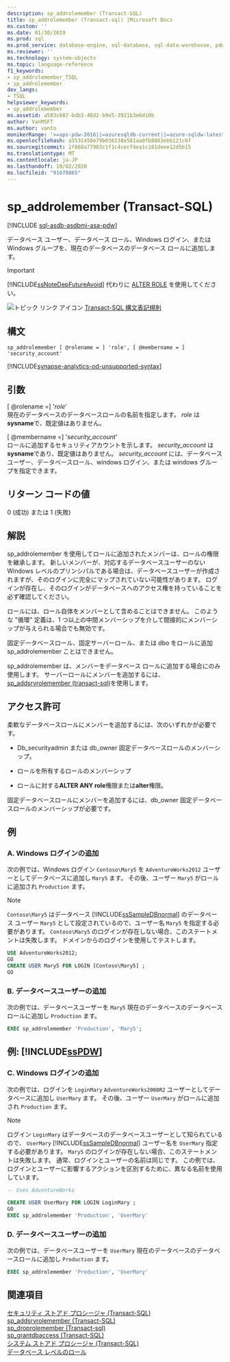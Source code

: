 ```yaml
---
description: sp_addrolemember (Transact-SQL)
title: sp_addrolemember (Transact-sql) |Microsoft Docs
ms.custom: ''
ms.date: 01/30/2019
ms.prod: sql
ms.prod_service: database-engine, sql-database, sql-data-warehouse, pdw
ms.reviewer: ''
ms.technology: system-objects
ms.topic: language-reference
f1_keywords:
- sp_addrolemember_TSQL
- sp_addrolemember
dev_langs:
- TSQL
helpviewer_keywords:
- sp_addrolemember
ms.assetid: a583c087-bdb3-46d2-b9e5-3921b3e6d10b
author: VanMSFT
ms.author: vanto
monikerRange: '>=aps-pdw-2016||=azuresqldb-current||=azure-sqldw-latest||>=sql-server-2016||=sqlallproducts-allversions||>=sql-server-linux-2017||=azuresqldb-mi-current'
ms.openlocfilehash: a5531450e79b036138e581aa0fb8083ebb121c6f
ms.sourcegitcommit: 2f868a77903c1f1c4cecf4ea1c181deee12d5b15
ms.translationtype: MT
ms.contentlocale: ja-JP
ms.lasthandoff: 10/02/2020
ms.locfileid: "91670865"
---
```

# <a name="sp_addrolemember-transact-sql"></a>sp_addrolemember (Transact-SQL)
[!INCLUDE [sql-asdb-asdbmi-asa-pdw](../../includes/applies-to-version/sql-asdb-asdbmi-asa-pdw.md)]

  データベース ユーザー、データベース ロール、Windows ログイン、または Windows グループを、現在のデータベースのデータベース ロールに追加します。  
  
> [!IMPORTANT]  
>  [!INCLUDE[ssNoteDepFutureAvoid](../../includes/ssnotedepfutureavoid-md.md)] 代わりに [ALTER ROLE](../../t-sql/statements/alter-role-transact-sql.md) を使用してください。  
  
 ![トピック リンク アイコン](../../database-engine/configure-windows/media/topic-link.gif "トピック リンク アイコン") [Transact-SQL 構文表記規則](../../t-sql/language-elements/transact-sql-syntax-conventions-transact-sql.md)  
  
## <a name="syntax"></a>構文  
  
```syntaxsql
sp_addrolemember [ @rolename = ] 'role', [ @membername = ] 'security_account'  
```    

[!INCLUDE[synapse-analytics-od-unsupported-syntax](../../includes/synapse-analytics-od-unsupported-syntax.md)]
  
## <a name="arguments"></a>引数  
 [ @rolename =] '*role*'  
 現在のデータベースのデータベースロールの名前を指定します。 *role* は **sysname**で、既定値はありません。  
  
 [ @membername =] '*security_account*'  
 ロールに追加するセキュリティアカウントを示します。 *security_account* は **sysname**であり、既定値はありません。 *security_account* には、データベースユーザー、データベースロール、windows ログイン、または windows グループを指定できます。  
  
## <a name="return-code-values"></a>リターン コードの値  
 0 (成功) または 1 (失敗)  
  
## <a name="remarks"></a>解説  
 sp_addrolemember を使用してロールに追加されたメンバーは、ロールの権限を継承します。 新しいメンバーが、対応するデータベースユーザーのない Windows レベルのプリンシパルである場合は、データベースユーザーが作成されますが、そのログインに完全にマップされていない可能性があります。 ログインが存在し、そのログインがデータベースへのアクセス権を持っていることを必ず確認してください。  
  
 ロールには、ロール自体をメンバーとして含めることはできません。 このような "循環" 定義は、1 つ以上の中間メンバーシップを介して間接的にメンバーシップが与えられる場合でも無効です。  
  
 固定データベースロール、固定サーバーロール、または dbo をロールに追加 sp_addrolemember ことはできません。
  
 sp_addrolemember は、メンバーをデータベース ロールに追加する場合にのみ使用します。 サーバーロールにメンバーを追加するには、 [sp_addsrvrolemember &#40;transact-sql&#41;](../../relational-databases/system-stored-procedures/sp-addsrvrolemember-transact-sql.md)を使用します。  
  
## <a name="permissions"></a>アクセス許可  
 柔軟なデータベースロールにメンバーを追加するには、次のいずれかが必要です。  
  
-   Db_securityadmin または db_owner 固定データベースロールのメンバーシップ。  
  
-   ロールを所有するロールのメンバーシップ  
  
-   ロールに対する**ALTER ANY role**権限または**alter**権限。  
  
 固定データベースロールにメンバーを追加するには、db_owner 固定データベースロールのメンバーシップが必要です。  
  
## <a name="examples"></a>例  
  
### <a name="a-adding-a-windows-login"></a>A. Windows ログインの追加  
 次の例では、Windows ログイン `Contoso\Mary5` を `AdventureWorks2012` ユーザーとしてデータベースに追加し `Mary5` ます。 その後、ユーザー `Mary5` がロールに追加され `Production` ます。  
  
> [!NOTE]  
>  `Contoso\Mary5` はデータベース [!INCLUDE[ssSampleDBnormal](../../includes/sssampledbnormal-md.md)] のデータベース ユーザー `Mary5` として設定されているので、ユーザー名 `Mary5` を指定する必要があります。 `Contoso\Mary5` のログインが存在しない場合、このステートメントは失敗します。 ドメインからのログインを使用してテストします。  
  
```sql  
USE AdventureWorks2012;  
GO  
CREATE USER Mary5 FOR LOGIN [Contoso\Mary5] ;  
GO  
```  
  
### <a name="b-adding-a-database-user"></a>B. データベースユーザーの追加  
 次の例では、データベースユーザーを `Mary5` 現在のデータベースのデータベースロールに追加し `Production` ます。  
  
```sql  
EXEC sp_addrolemember 'Production', 'Mary5';  
```  
  
## <a name="examples-sspdw"></a>例: [!INCLUDE[ssPDW](../../includes/sspdw-md.md)]  
  
### <a name="c-adding-a-windows-login"></a>C. Windows ログインの追加  
 次の例では、ログインを `LoginMary` `AdventureWorks2008R2` ユーザーとしてデータベースに追加し `UserMary` ます。 その後、ユーザー `UserMary` がロールに追加され `Production` ます。  
  
> [!NOTE]  
>  ログイン `LoginMary` はデータベースのデータベースユーザーとして知られているので、 `UserMary` [!INCLUDE[ssSampleDBnormal](../../includes/sssampledbnormal-md.md)] ユーザー名を `UserMary` 指定する必要があります。 `Mary5` のログインが存在しない場合、このステートメントは失敗します。 通常、ログインとユーザーの名前は同じです。 この例では、ログインとユーザーに影響するアクションを区別するために、異なる名前を使用しています。  
  
```sql  
-- Uses AdventureWorks  
  
CREATE USER UserMary FOR LOGIN LoginMary ;  
GO  
EXEC sp_addrolemember 'Production', 'UserMary'  
```  
  
### <a name="d-adding-a-database-user"></a>D. データベースユーザーの追加  
 次の例では、データベースユーザーを `UserMary` 現在のデータベースのデータベースロールに追加し `Production` ます。  
  
```sql  
EXEC sp_addrolemember 'Production', 'UserMary'  
```  
  
## <a name="see-also"></a>関連項目  
 [セキュリティ ストアド プロシージャ &#40;Transact-SQL&#41;](../../relational-databases/system-stored-procedures/security-stored-procedures-transact-sql.md)   
 [sp_addsrvrolemember &#40;Transact-SQL&#41;](../../relational-databases/system-stored-procedures/sp-addsrvrolemember-transact-sql.md)   
 [sp_droprolemember &#40;Transact-sql&#41;](../../relational-databases/system-stored-procedures/sp-droprolemember-transact-sql.md)   
 [sp_grantdbaccess &#40;Transact-SQL&#41;](../../relational-databases/system-stored-procedures/sp-grantdbaccess-transact-sql.md)   
 [システム ストアド プロシージャ &#40;Transact-SQL&#41;](../../relational-databases/system-stored-procedures/system-stored-procedures-transact-sql.md)   
 [データベース レベルのロール](../../relational-databases/security/authentication-access/database-level-roles.md)  
  
  
